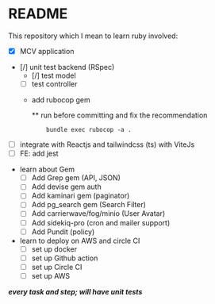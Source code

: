 # README

This repository which I mean to learn ruby involved:

- [x] MCV application
- [/] unit test backend (RSpec)
  - [/] test model
  - [ ] test controller
  - add rubocop gem

    ** run before committing and fix the recommendation

    ```Shell
        bundle exec rubocop -a .
    ```

- [ ] integrate with Reactjs and tailwindcss (ts) with ViteJs
- [ ] FE: add jest

- learn about Gem
  - [ ] Add Grep gem (API, JSON)
  - [ ] Add devise gem auth
  - [ ] Add kaminari gem (paginator)
  - [ ] Add pg_search gem (Search Filter)
  - [ ] Add carrierwave/fog/minio (User Avatar)
  - [ ] Add sidekiq-pro (cron and mailer support)
  - [ ] Add Pundit (policy)

- learn to deploy on AWS and circle CI
  - [ ] set up docker
  - [ ] set up Github action
  - [ ] set up Circle CI
  - [ ] set up AWS

***every task and step; will have unit tests***
